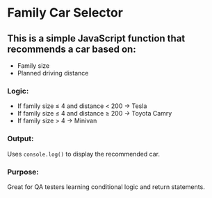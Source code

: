 # Family Car Selector 

## This is a simple JavaScript function that recommends a car based on:
- Family size
- Planned driving distance

### Logic:
- If family size ≤ 4 and distance < 200 → Tesla
- If family size ≤ 4 and distance ≥ 200 → Toyota Camry
- If family size > 4 → Minivan

### Output:
Uses `console.log()` to display the recommended car.

### Purpose:
Great for QA testers learning conditional logic and return statements.
